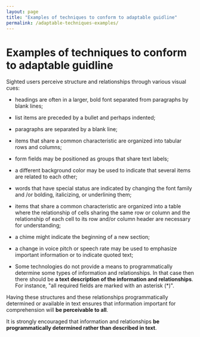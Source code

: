 ```yaml
---
layout: page
title: "Examples of techniques to conform to adaptable guidline"
permalink: /adaptable-techniques-examples/
---
```


# Examples of techniques to conform to adaptable guidline

Sighted users perceive structure and relationships through various visual cues:

- headings are often in a larger, bold font separated from paragraphs by blank lines; 
  
- list items are preceded by a bullet and perhaps indented; 
  
- paragraphs are separated by a blank line; 
  
- items that share a common characteristic are organized into tabular rows and columns; 
  
- form fields may be positioned as groups that share text labels; 
  
- a different background color may be used to indicate that several items are related to each other; 
  
- words that have special status are indicated by changing the font family and /or bolding, italicizing, or underlining them; 
  
- items that share a common characteristic are organized into a table where the relationship of cells sharing the same row or column and the relationship of each cell to its row and/or column header are necessary for understanding; 
  
- a chime might indicate the beginning of a new section; 
  
- a change in voice pitch or speech rate may be used to emphasize important information or to indicate quoted text;

- Some technologies do not provide a means to programmatically determine some types of information and relationships. In that case then there should be **a text description of the information and relationships**. For instance, "all required fields are marked with an asterisk (*)". 
  
Having these structures and these relationships programmatically determined or available in text ensures that information important for comprehension will **be perceivable to all**.

It is strongly encouraged that information and relationships **be programmatically determined rather than described in text**.